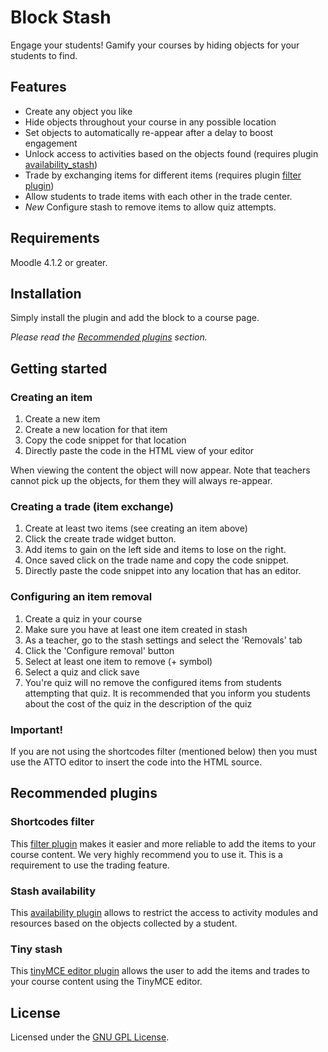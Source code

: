 Block Stash
===========

Engage your students! Gamify your courses by hiding objects for your students to find.

Features
--------

- Create any object you like
- Hide objects throughout your course in any possible location
- Set objects to automatically re-appear after a delay to boost engagement
- Unlock access to activities based on the objects found (requires plugin [availability_stash](https://moodle.org/plugins/availability_stash))
- Trade by exchanging items for different items (requires plugin [filter plugin](https://github.com/branchup/moodle-filter_shortcodes))
- Allow students to trade items with each other in the trade center.
- *New* Configure stash to remove items to allow quiz attempts.

Requirements
------------

Moodle 4.1.2 or greater.

Installation
------------

Simply install the plugin and add the block to a course page.

_Please read the [Recommended plugins](#recommended-plugins) section._

Getting started
---------------

### Creating an item

1. Create a new item
2. Create a new location for that item
3. Copy the code snippet for that location
4. Directly paste the code in the HTML view of your editor

When viewing the content the object will now appear.
Note that teachers cannot pick up the objects, for them they will always re-appear.

### Creating a trade (item exchange)

1. Create at least two items (see creating an item above)
2. Click the create trade widget button.
3. Add items to gain on the left side and items to lose on the right.
4. Once saved click on the trade name and copy the code snippet.
5. Directly paste the code snippet into any location that has an editor.

### Configuring an item removal

1. Create a quiz in your course
2. Make sure you have at least one item created in stash
3. As a teacher, go to the stash settings and select the 'Removals' tab
4. Click the 'Configure removal' button
5. Select at least one item to remove (+ symbol)
6. Select a quiz and click save
7. You're quiz will no remove the configured items from students attempting that quiz. It is recommended that you inform you students about the cost of the quiz in the description of the quiz

### Important!

If you are not using the shortcodes filter (mentioned below) then you must use the ATTO editor to insert the code into the HTML source.

Recommended plugins
-------------------

### Shortcodes filter

This [filter plugin](https://github.com/branchup/moodle-filter_shortcodes) makes it easier and more reliable to add the items to your course content. We very highly recommend you to use it. This is a requirement to use the trading feature.

### Stash availability

This [availability plugin](https://moodle.org/plugins/availability_stash) allows to restrict the access to activity modules and resources based on the objects collected by a student.

### Tiny stash

This [tinyMCE editor plugin](https://moodle.org/plugins/tiny_stash) allows the user to add the items and trades to your course content using the TinyMCE editor.


License
-------

Licensed under the [GNU GPL License](http://www.gnu.org/copyleft/gpl.html).
